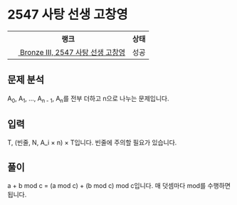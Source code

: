 # 2547 사탕 선생 고창영



<table>
  <tr>
    <th>랭크</th>
    <th>상태</th>
  </tr>
  <tr>
    <td>
      <a href="http://noj.am/2547">
        <img src="https://static.solved.ac/tier_small/3.svg" height="16px"/>
        Bronze III, 2547 사탕 선생 고창영
      </a>
    </td>
    <td>
      성공
    </td>
  </tr>
</table>



## 문제 분석

A<sub>0</sub>, A<sub>1</sub>, ..., A<sub>n - 1</sub>, A<sub>n</sub>를 전부 더하고 n으로 나누는 문제입니다.

## 입력

T, (빈줄, N, A_i × n) × T입니다. 빈줄에 주의할 필요가 있습니다.

## 풀이

a + b mod c = (a mod c) + (b mod c) mod c입니다. 매 덧셈마다 mod를 수행하면 됩니다.
